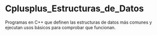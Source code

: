 # Cplusplus_Estructuras_de_Datos
Programas en C++ que definen las estructuras de datos más comunes y ejecutan usos básicos para comprobar que funcionan.
